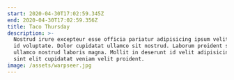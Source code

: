 ```yaml
---
start: 2020-04-30T17:02:59.345Z
end: 2020-04-30T17:02:59.356Z
title: Taco Thursday
description: >-
  Nostrud irure excepteur esse officia pariatur adipisicing ipsum velit pariatur
  id voluptate. Dolor cupidatat ullamco sit nostrud. Laborum proident sit ad
  ullamco nostrud laboris magna. Mollit in deserunt id velit adipisicing minim
  sint elit cupidatat veniam velit proident.
image: /assets/warpseer.jpg
---
```

